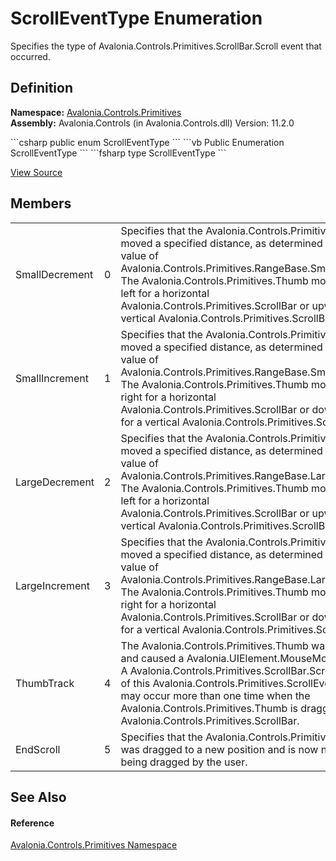 # ScrollEventType Enumeration


Specifies the type of Avalonia.Controls.Primitives.ScrollBar.Scroll event that occurred.



## Definition
**Namespace:** <a href="N_Avalonia_Controls_Primitives">Avalonia.Controls.Primitives</a>  
**Assembly:** Avalonia.Controls (in Avalonia.Controls.dll) Version: 11.2.0

<Tabs groupId="api-code-preview">
<TabItem value="csharp" label="C#">
```csharp
public enum ScrollEventType
```
</TabItem>
<TabItem value="vb" label="VB">
```vb
Public Enumeration ScrollEventType
```
</TabItem>
<TabItem value="fsharp" label="F#">
```fsharp
type ScrollEventType
```
</TabItem>
</Tabs>



<a href="https://github.com/AvaloniaUI/Avalonia/tree/master/src/Avalonia.Controls/Primitives/ScrollEventType.cs" title="View the source code">View Source</a>



## Members
<table>
<tr>
<td>SmallDecrement</td>
<td>0</td>
<td>Specifies that the Avalonia.Controls.Primitives.Thumb moved a specified distance, as determined by the value of Avalonia.Controls.Primitives.RangeBase.SmallChange. The Avalonia.Controls.Primitives.Thumb moved to the left for a horizontal Avalonia.Controls.Primitives.ScrollBar or upward for a vertical Avalonia.Controls.Primitives.ScrollBar.</td>
</tr>
<tr>
<td>SmallIncrement</td>
<td>1</td>
<td>Specifies that the Avalonia.Controls.Primitives.Thumb moved a specified distance, as determined by the value of Avalonia.Controls.Primitives.RangeBase.SmallChange. The Avalonia.Controls.Primitives.Thumb moved to the right for a horizontal Avalonia.Controls.Primitives.ScrollBar or downward for a vertical Avalonia.Controls.Primitives.ScrollBar.</td>
</tr>
<tr>
<td>LargeDecrement</td>
<td>2</td>
<td>Specifies that the Avalonia.Controls.Primitives.Thumb moved a specified distance, as determined by the value of Avalonia.Controls.Primitives.RangeBase.LargeChange. The Avalonia.Controls.Primitives.Thumb moved to the left for a horizontal Avalonia.Controls.Primitives.ScrollBar or upward for a vertical Avalonia.Controls.Primitives.ScrollBar.</td>
</tr>
<tr>
<td>LargeIncrement</td>
<td>3</td>
<td>Specifies that the Avalonia.Controls.Primitives.Thumb moved a specified distance, as determined by the value of Avalonia.Controls.Primitives.RangeBase.LargeChange. The Avalonia.Controls.Primitives.Thumb moved to the right for a horizontal Avalonia.Controls.Primitives.ScrollBar or downward for a vertical Avalonia.Controls.Primitives.ScrollBar.</td>
</tr>
<tr>
<td>ThumbTrack</td>
<td>4</td>
<td>The Avalonia.Controls.Primitives.Thumb was dragged and caused a Avalonia.UIElement.MouseMove event. A Avalonia.Controls.Primitives.ScrollBar.Scroll event of this Avalonia.Controls.Primitives.ScrollEventType may occur more than one time when the Avalonia.Controls.Primitives.Thumb is dragged in the Avalonia.Controls.Primitives.ScrollBar.</td>
</tr>
<tr>
<td>EndScroll</td>
<td>5</td>
<td>Specifies that the Avalonia.Controls.Primitives.Thumb was dragged to a new position and is now no longer being dragged by the user.</td>
</tr>
</table>

## See Also


#### Reference
<a href="N_Avalonia_Controls_Primitives">Avalonia.Controls.Primitives Namespace</a>  

